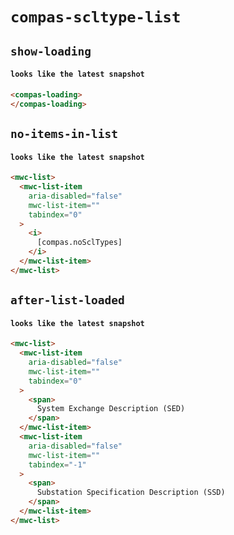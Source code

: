 # `compas-scltype-list`

## `show-loading`

####   `looks like the latest snapshot`

```html
<compas-loading>
</compas-loading>

```

## `no-items-in-list`

####   `looks like the latest snapshot`

```html
<mwc-list>
  <mwc-list-item
    aria-disabled="false"
    mwc-list-item=""
    tabindex="0"
  >
    <i>
      [compas.noSclTypes]
    </i>
  </mwc-list-item>
</mwc-list>

```

## `after-list-loaded`

####   `looks like the latest snapshot`

```html
<mwc-list>
  <mwc-list-item
    aria-disabled="false"
    mwc-list-item=""
    tabindex="0"
  >
    <span>
      System Exchange Description (SED)
    </span>
  </mwc-list-item>
  <mwc-list-item
    aria-disabled="false"
    mwc-list-item=""
    tabindex="-1"
  >
    <span>
      Substation Specification Description (SSD)
    </span>
  </mwc-list-item>
</mwc-list>

```

